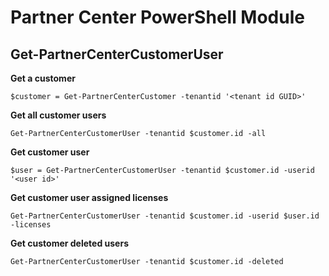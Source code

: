 # Partner Center PowerShell Module #

## Get-PartnerCenterCustomerUser ##

**Get a customer**

    $customer = Get-PartnerCenterCustomer -tenantid '<tenant id GUID>'

**Get all customer users**

    Get-PartnerCenterCustomerUser -tenantid $customer.id -all

**Get customer user**

    $user = Get-PartnerCenterCustomerUser -tenantid $customer.id -userid '<user id>'

**Get customer user assigned licenses**

    Get-PartnerCenterCustomerUser -tenantid $customer.id -userid $user.id -licenses

**Get customer deleted users**

    Get-PartnerCenterCustomerUser -tenantid $customer.id -deleted
